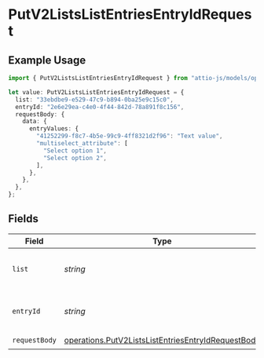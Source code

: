 # PutV2ListsListEntriesEntryIdRequest

## Example Usage

```typescript
import { PutV2ListsListEntriesEntryIdRequest } from "attio-js/models/operations";

let value: PutV2ListsListEntriesEntryIdRequest = {
  list: "33ebdbe9-e529-47c9-b894-0ba25e9c15c0",
  entryId: "2e6e29ea-c4e0-4f44-842d-78a891f8c156",
  requestBody: {
    data: {
      entryValues: {
        "41252299-f8c7-4b5e-99c9-4ff8321d2f96": "Text value",
        "multiselect_attribute": [
          "Select option 1",
          "Select option 2",
        ],
      },
    },
  },
};
```

## Fields

| Field                                                                                                                    | Type                                                                                                                     | Required                                                                                                                 | Description                                                                                                              | Example                                                                                                                  |
| ------------------------------------------------------------------------------------------------------------------------ | ------------------------------------------------------------------------------------------------------------------------ | ------------------------------------------------------------------------------------------------------------------------ | ------------------------------------------------------------------------------------------------------------------------ | ------------------------------------------------------------------------------------------------------------------------ |
| `list`                                                                                                                   | *string*                                                                                                                 | :heavy_check_mark:                                                                                                       | N/A                                                                                                                      | 33ebdbe9-e529-47c9-b894-0ba25e9c15c0                                                                                     |
| `entryId`                                                                                                                | *string*                                                                                                                 | :heavy_check_mark:                                                                                                       | N/A                                                                                                                      | 2e6e29ea-c4e0-4f44-842d-78a891f8c156                                                                                     |
| `requestBody`                                                                                                            | [operations.PutV2ListsListEntriesEntryIdRequestBody](../../models/operations/putv2listslistentriesentryidrequestbody.md) | :heavy_check_mark:                                                                                                       | N/A                                                                                                                      |                                                                                                                          |